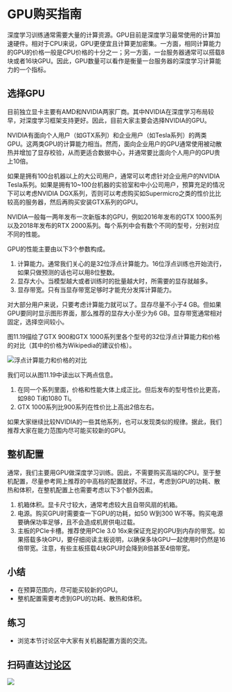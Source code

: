 # GPU购买指南

深度学习训练通常需要大量的计算资源。GPU目前是深度学习最常使用的计算加速硬件。相对于CPU来说，GPU更便宜且计算更加密集。一方面，相同计算能力的GPU的价格一般是CPU价格的十分之一；另一方面，一台服务器通常可以搭载8块或者16块GPU。因此，GPU数量可以看作是衡量一台服务器的深度学习计算能力的一个指标。

## 选择GPU

目前独立显卡主要有AMD和NVIDIA两家厂商。其中NVIDIA在深度学习布局较早，对深度学习框架支持更好。因此，目前大家主要会选择NVIDIA的GPU。

NVIDIA有面向个人用户（如GTX系列）和企业用户（如Tesla系列）的两类GPU。这两类GPU的计算能力相当。然而，面向企业用户的GPU通常使用被动散热并增加了显存校验，从而更适合数据中心，并通常要比面向个人用户的GPU贵上10倍。

如果是拥有100台机器以上的大公司用户，通常可以考虑针对企业用户的NVIDIA Tesla系列。如果是拥有10~100台机器的实验室和中小公司用户，预算充足的情况下可以考虑NVIDIA DGX系列，否则可以考虑购买如Supermicro之类的性价比比较高的服务器，然后再购买安装GTX系列的GPU。

NVIDIA一般每一两年发布一次新版本的GPU，例如2016年发布的GTX 1000系列以及2018年发布的RTX 2000系列。每个系列中会有数个不同的型号，分别对应不同的性能。

GPU的性能主要由以下3个参数构成。

1. 计算能力。通常我们关心的是32位浮点计算能力。16位浮点训练也开始流行，如果只做预测的话也可以用8位整数。
2. 显存大小。当模型越大或者训练时的批量越大时，所需要的显存就越多。
3. 显存带宽。只有当显存带宽足够时才能充分发挥计算能力。

对大部分用户来说，只要考虑计算能力就可以了。显存尽量不小于4 GB。但如果GPU要同时显示图形界面，那么推荐的显存大小至少为6 GB。显存带宽通常相对固定，选择空间较小。

图11.19描绘了GTX 900和GTX 1000系列里各个型号的32位浮点计算能力和价格的对比（其中的价格为Wikipedia的建议价格）。

![浮点计算能力和价格的对比](../img/gtx.png)

我们可以从图11.19中读出以下两点信息。

1. 在同一个系列里面，价格和性能大体上成正比。但后发布的型号性价比更高，如980 Ti和1080 Ti。
2. GTX 1000系列比900系列在性价比上高出2倍左右。

如果大家继续比较NVIDIA的一些其他系列，也可以发现类似的规律。据此，我们推荐大家在能力范围内尽可能买较新的GPU。


## 整机配置

通常，我们主要用GPU做深度学习训练。因此，不需要购买高端的CPU。至于整机配置，尽量参考网上推荐的中高档的配置就好。不过，考虑到GPU的功耗、散热和体积，在整机配置上也需要考虑以下3个额外因素。

1. 机箱体积。显卡尺寸较大，通常考虑较大且自带风扇的机箱。
2. 电源。购买GPU时需要查一下GPU的功耗，如50 W到300 W不等。购买电源要确保功率足够，且不会造成机房供电过载。
3. 主板的PCIe卡槽。推荐使用PCIe 3.0 16x来保证充足的GPU到内存的带宽。如果搭载多块GPU，要仔细阅读主板说明，以确保多块GPU一起使用时仍然是16倍带宽。注意，有些主板搭载4块GPU时会降到8倍甚至4倍带宽。


## 小结

* 在预算范围内，尽可能买较新的GPU。
* 整机配置需要考虑到GPU的功耗、散热和体积。

## 练习

* 浏览本节讨论区中大家有关机器配置方面的交流。



## 扫码直达[讨论区](https://discuss.gluon.ai/t/topic/1177)

![](../img/qr_buy-gpu.svg)
